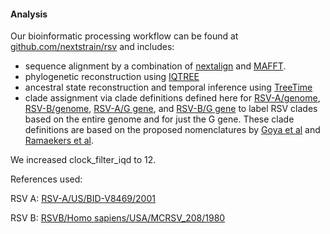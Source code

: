 

#### Analysis
Our bioinformatic processing workflow can be found at [github.com/nextstrain/rsv](https://github.com/nextstrain/rsv) and includes:

- sequence alignment by a combination of [nextalign](https://docs.nextstrain.org/projects/nextclade/en/stable/user/nextalign-cli.html) and [MAFFT](https://mafft.cbrc.jp/alignment/software/).
- phylogenetic reconstruction using [IQTREE](http://www.iqtree.org/)
- ancestral state reconstruction and temporal inference using [TreeTime](https://github.com/neherlab/treetime)
- clade assignment via clade definitions defined here for
    [RSV-A/genome](https://github.com/nextstrain/rsv/blob/master/config/clades_genome_a.tsv),
    [RSV-B/genome](https://github.com/nextstrain/rsv/blob/master/config/clades_genome_b.tsv),
    [RSV-A/G gene](https://github.com/nextstrain/rsv/blob/master/config/clades_G_a.tsv), and
    [RSV-B/G gene](https://github.com/nextstrain/rsv/blob/master/config/clades_G_b.tsv) to label RSV clades based on the entire genome and for just the G gene.
    These clade definitions are based on the proposed nomenclatures by [Goya et al](https://onlinelibrary.wiley.com/doi/abs/10.1111/irv.12715) and [Ramaekers et al](https://doi.org/10.1093/ve/veaa052).

<p>We increased clock_filter_iqd to 12.</p>

<p>References used: </p>
<p>RSV A: <a href="https://www.ncbi.nlm.nih.gov/nuccore/KJ627695.1/" target="_blank">RSV-A/US/BID-V8469/2001</a></p>
<p>RSV B: <a href="https://www.ncbi.nlm.nih.gov/nuccore/MG642037.1/" target="_blank">RSVB/Homo sapiens/USA/MCRSV_208/1980</a></p>



